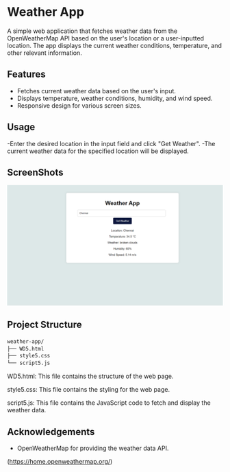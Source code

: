 
# Weather App

A simple web application that fetches weather data from the OpenWeatherMap API based on the user's location or a user-inputted location. The app displays the current weather conditions, temperature, and other relevant information.


## Features

- Fetches current weather data based on the user's input.
- Displays temperature, weather conditions, humidity, and wind speed.
- Responsive design for various screen sizes.


## Usage

-Enter the desired location in the input field and click "Get Weather".
-The current weather data for the specified location will be displayed.

## ScreenShots
![App Screenshot](https://github.com/Sivani-Dangudubiyyam/Prasunet_WD_05/blob/main/Preview1.png)

## Project Structure
```bash
weather-app/
├── WD5.html
├── style5.css
└── script5.js
```

WD5.html:
This file contains the structure of the web page.

style5.css:
This file contains the styling for the web page.

script5.js:
This file contains the JavaScript code to fetch and display the weather data.

## Acknowledgements

 - OpenWeatherMap for providing the weather data API.

 (https://home.openweathermap.org/)



